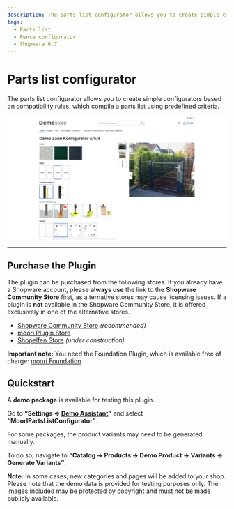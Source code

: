 ```yaml
---
description: The parts list configurator allows you to create simple configurators based on compatibility rules, which compile a parts list using predefined criteria.
tags:
  - Parts list
  - Fence configurator
  - Shopware 6.7
---
```


# Parts list configurator

The parts list configurator allows you to create simple configurators based on compatibility rules, which compile a parts list using predefined criteria.

![Preview](images/storefront-4.png)

---

## Purchase the Plugin

The plugin can be purchased from the following stores. If you already have a Shopware account, please **always use** the link to the **Shopware Community Store** first, as alternative stores may cause licensing issues. If a plugin is **not** available in the Shopware Community Store, it is offered exclusively in one of the alternative stores.

- [Shopware Community Store](https://store.shopware.com/en/search?search=MoorlPartsListConfigurator) *(recommended)*
- [moori Plugin Store](https://moori-plugin-store.com/MoorlPartsListConfigurator)
- [Shopelfen Store](https://www.shopelfen.de/) *(under construction)*


**Important note:** You need the Foundation Plugin, which is available free of charge: [moori Foundation](../MoorlFoundation/index.md)


## Quickstart

A **demo package** is available for testing this plugin.

Go to **“Settings → [Demo Assistant](../MoorlFoundation/demo-assistant.md)”** and select **“MoorlPartsListConfigurator”**.

For some packages, the product variants may need to be generated manually.

To do so, navigate to **“Catalog → Products → Demo Product → Variants → Generate Variants”**.

**Note:** In some cases, new categories and pages will be added to your shop. Please note that the demo data is provided for testing purposes only. The images included may be protected by copyright and must not be made publicly available.

